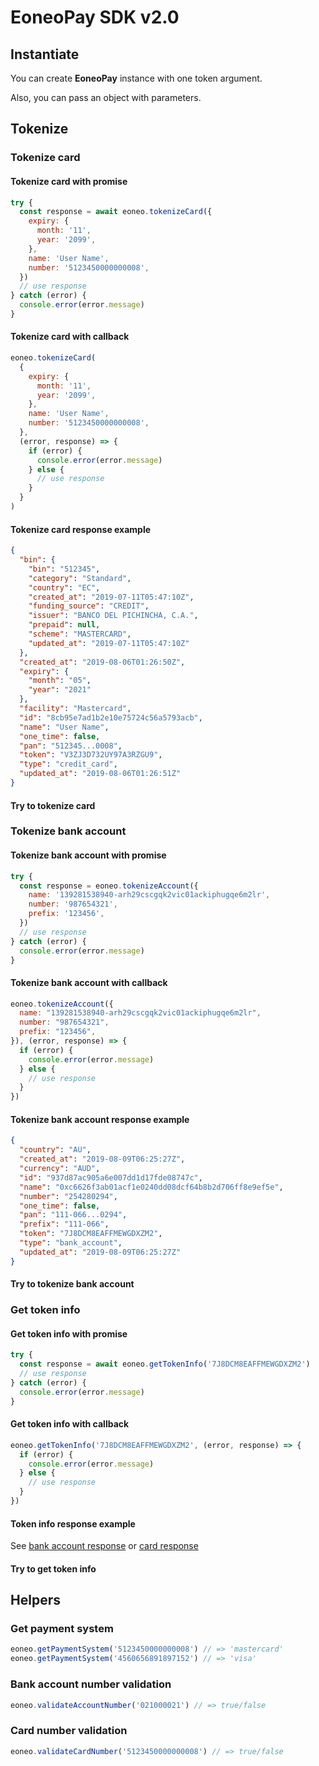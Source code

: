 # EoneoPay SDK v2.0

## Instantiate

You can create **EoneoPay** instance with one token argument.

<EoneoInitiation :additional='false' />

Also, you can pass an object with parameters.

<EoneoInitiation :additional='true' />

## Tokenize

### Tokenize card

#### Tokenize card with promise

```javascript
try {
  const response = await eoneo.tokenizeCard({
    expiry: {
      month: '11',
      year: '2099',
    },
    name: 'User Name',
    number: '5123450000000008',
  })
  // use response
} catch (error) {
  console.error(error.message)
}
```

#### Tokenize card with callback

```javascript
eoneo.tokenizeCard(
  {
    expiry: {
      month: '11',
      year: '2099',
    },
    name: 'User Name',
    number: '5123450000000008',
  },
  (error, response) => {
    if (error) {
      console.error(error.message)
    } else {
      // use response
    }
  }
)
```

#### Tokenize card response example

```json
{
  "bin": {
    "bin": "512345",
    "category": "Standard",
    "country": "EC",
    "created_at": "2019-07-11T05:47:10Z",
    "funding_source": "CREDIT",
    "issuer": "BANCO DEL PICHINCHA, C.A.",
    "prepaid": null,
    "scheme": "MASTERCARD",
    "updated_at": "2019-07-11T05:47:10Z"
  },
  "created_at": "2019-08-06T01:26:50Z",
  "expiry": {
    "month": "05",
    "year": "2021"
  },
  "facility": "Mastercard",
  "id": "8cb95e7ad1b2e10e75724c56a5793acb",
  "name": "User Name",
  "one_time": false,
  "pan": "512345...0008",
  "token": "V3ZJ3D732UY97A3RZGU9",
  "type": "credit_card",
  "updated_at": "2019-08-06T01:26:51Z"
}
```

#### Try to tokenize card

<TokenizeCardForm />

### Tokenize bank account

#### Tokenize bank account with promise

```javascript
try {
  const response = eoneo.tokenizeAccount({
    name: '139281538940-arh29cscgqk2vic01ackiphugqe6m2lr',
    number: '987654321',
    prefix: '123456',
  })
  // use response
} catch (error) {
  console.error(error.message)
}
```

#### Tokenize bank account with callback

```javascript
eoneo.tokenizeAccount({
  name: "139281538940-arh29cscgqk2vic01ackiphugqe6m2lr",
  number: "987654321",
  prefix: "123456",
}), (error, response) => {
  if (error) {
    console.error(error.message)
  } else {
    // use response
  }
})
```

#### Tokenize bank account response example

```json
{
  "country": "AU",
  "created_at": "2019-08-09T06:25:27Z",
  "currency": "AUD",
  "id": "937d87ac905a6e007dd1d17fde08747c",
  "name": "0xc6626f3ab01acf1e0240dd08dcf64b8b2d706ff8e9ef5e",
  "number": "254280294",
  "one_time": false,
  "pan": "111-066...0294",
  "prefix": "111-066",
  "token": "7J8DCM8EAFFMEWGDXZM2",
  "type": "bank_account",
  "updated_at": "2019-08-09T06:25:27Z"
}
```

#### Try to tokenize bank account

<TokenizeAccountForm />

### Get token info

#### Get token info with promise

```javascript
try {
  const response = await eoneo.getTokenInfo('7J8DCM8EAFFMEWGDXZM2')
  // use response
} catch (error) {
  console.error(error.message)
}
```

#### Get token info with callback

```javascript
eoneo.getTokenInfo('7J8DCM8EAFFMEWGDXZM2', (error, response) => {
  if (error) {
    console.error(error.message)
  } else {
    // use response
  }
})
```

#### Token info response example

See [bank account response](#tokenize-bank-account-response-example) or [card response](#tokenize-card-response-example)

#### Try to get token info

<TokenInfoForm />

## Helpers

### Get payment system

```javascript
eoneo.getPaymentSystem('5123450000000008') // => 'mastercard'
eoneo.getPaymentSystem('4560656891897152') // => 'visa'
```

<Helpers :getPaymentSystem="true" />

### Bank account number validation

```javascript
eoneo.validateAccountNumber('021000021') // => true/false
```

### Card number validation

```javascript
eoneo.validateCardNumber('5123450000000008') // => true/false
```
